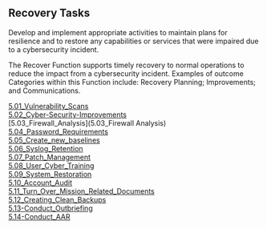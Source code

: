 ## Recovery Tasks  
Develop and implement appropriate activities to maintain plans for resilience and to restore any capabilities or services that were impaired due to a cybersecurity incident.  

The Recover Function supports timely recovery to normal operations to reduce the impact from a cybersecurity incident. Examples of outcome Categories within this Function include: Recovery Planning; Improvements; and Communications.

[5.01_Vulnerability_Scans](5.01_Vulnerability_Scans)  
[5.02_Cyber-Security-Improvements](5.02_Cyber-Security-Improvements)  
[5.03_Firewall_Analysis](5.03_Firewall Analysis)  
[5.04_Password_Requirements](5.04_Password_Requirements)  
[5.05_Create_new_baselines](5.05_Create_new_baselines)  
[5.06_Syslog_Retention](5.06_Syslog_Retention)  
[5.07_Patch_Management](5.07_Patch_Management)  
[5.08_User_Cyber_Training](5.08_User_Cyber_Training)  
[5.09_System_Restoration](5.09_System_Restoration)  
[5.10_Account_Audit](5.10_Account_Audit)  
[5.11_Turn_Over_Mission_Related_Documents](5.11_Turn_Over_Mission_Related_Documents)  
[5.12_Creating_Clean_Backups](5.12_Creating_Clean_Backups)  
[5.13-Conduct_Outbriefing](5.13-Conduct_Outbriefing)  
[5.14-Conduct_AAR](5.14-Conduct_AAR)  
